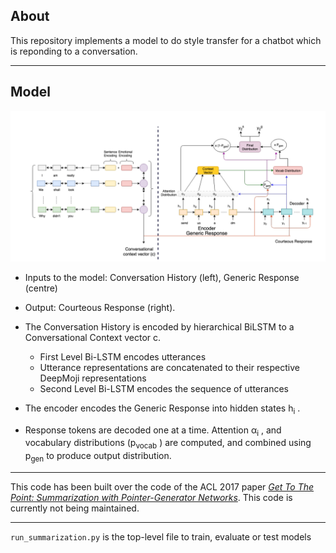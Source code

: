 ## About
This repository implements a model to do style transfer for a chatbot which is reponding to a conversation.

---

## Model

<img src="model_diagram2.png" alt="drawing" width="800"/>

* Inputs to the model: Conversation History (left), Generic Response (centre)

* Output: Courteous Response (right). 

* The Conversation History is encoded by hierarchical BiLSTM to a Conversational Context vector c. 
    * First Level Bi-LSTM encodes utterances
    * Utterance representations are concatenated to their respective DeepMoji representations
    * Second Level Bi-LSTM encodes the sequence of utterances

* The encoder encodes the Generic Response into hidden states h<sub>i</sub> .

* Response tokens are decoded one at a time. Attention α<sub>i</sub> , and vocabulary distributions (p<sub>vocab</sub> ) are computed, and combined using p<sub>gen</sub> to produce output distribution.


---
This code has been built over the code of the ACL 2017 paper *[Get To The Point: Summarization with Pointer-Generator Networks](https://arxiv.org/abs/1704.04368)*. This code is currently not being maintained.

---

```run_summarization.py``` is the top-level file to train, evaluate or test models
